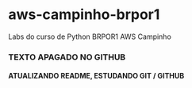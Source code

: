 # aws-campinho-brpor1
Labs do curso de Python BRPOR1 AWS Campinho

### TEXTO APAGADO NO GITHUB

#### ATUALIZANDO README, ESTUDANDO GIT / GITHUB
